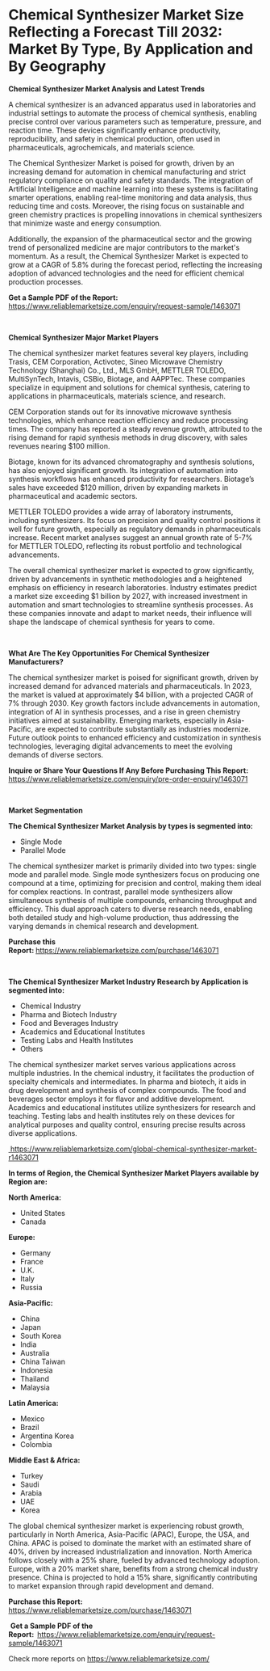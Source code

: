 <p><h1>Chemical Synthesizer Market Size Reflecting a Forecast Till 2032: Market By Type, By Application and By Geography</h1></p><p><strong>Chemical Synthesizer Market Analysis and Latest Trends</strong></p>
<p><p>A chemical synthesizer is an advanced apparatus used in laboratories and industrial settings to automate the process of chemical synthesis, enabling precise control over various parameters such as temperature, pressure, and reaction time. These devices significantly enhance productivity, reproducibility, and safety in chemical production, often used in pharmaceuticals, agrochemicals, and materials science.</p><p>The Chemical Synthesizer Market is poised for growth, driven by an increasing demand for automation in chemical manufacturing and strict regulatory compliance on quality and safety standards. The integration of Artificial Intelligence and machine learning into these systems is facilitating smarter operations, enabling real-time monitoring and data analysis, thus reducing time and costs. Moreover, the rising focus on sustainable and green chemistry practices is propelling innovations in chemical synthesizers that minimize waste and energy consumption.</p><p>Additionally, the expansion of the pharmaceutical sector and the growing trend of personalized medicine are major contributors to the market's momentum. As a result, the Chemical Synthesizer Market is expected to grow at a CAGR of 5.8% during the forecast period, reflecting the increasing adoption of advanced technologies and the need for efficient chemical production processes.</p></p>
<p><strong>Get a Sample PDF of the Report:&nbsp;</strong> <a href="https://www.reliablemarketsize.com/enquiry/request-sample/1463071?utm_campaign=2640&utm_medium=2&utm_source=Github&utm_content=ia&utm_term=09042025&utm_id=chemical-synthesizer">https://www.reliablemarketsize.com/enquiry/request-sample/1463071</a></p>
<p>&nbsp;</p>
<p><strong>Chemical Synthesizer Major Market Players</strong></p>
<p><p>The chemical synthesizer market features several key players, including Trasis, CEM Corporation, Activotec, Sineo Microwave Chemistry Technology (Shanghai) Co., Ltd., MLS GmbH, METTLER TOLEDO, MultiSynTech, Intavis, CSBio, Biotage, and AAPPTec. These companies specialize in equipment and solutions for chemical synthesis, catering to applications in pharmaceuticals, materials science, and research.</p><p>CEM Corporation stands out for its innovative microwave synthesis technologies, which enhance reaction efficiency and reduce processing times. The company has reported a steady revenue growth, attributed to the rising demand for rapid synthesis methods in drug discovery, with sales revenues nearing $100 million.</p><p>Biotage, known for its advanced chromatography and synthesis solutions, has also enjoyed significant growth. Its integration of automation into synthesis workflows has enhanced productivity for researchers. Biotage’s sales have exceeded $120 million, driven by expanding markets in pharmaceutical and academic sectors.</p><p>METTLER TOLEDO provides a wide array of laboratory instruments, including synthesizers. Its focus on precision and quality control positions it well for future growth, especially as regulatory demands in pharmaceuticals increase. Recent market analyses suggest an annual growth rate of 5-7% for METTLER TOLEDO, reflecting its robust portfolio and technological advancements.</p><p>The overall chemical synthesizer market is expected to grow significantly, driven by advancements in synthetic methodologies and a heightened emphasis on efficiency in research laboratories. Industry estimates predict a market size exceeding $1 billion by 2027, with increased investment in automation and smart technologies to streamline synthesis processes. As these companies innovate and adapt to market needs, their influence will shape the landscape of chemical synthesis for years to come.</p></p>
<p>&nbsp;</p>
<p><strong>What Are The Key Opportunities For Chemical Synthesizer Manufacturers?</strong></p>
<p><p>The chemical synthesizer market is poised for significant growth, driven by increased demand for advanced materials and pharmaceuticals. In 2023, the market is valued at approximately $4 billion, with a projected CAGR of 7% through 2030. Key growth factors include advancements in automation, integration of AI in synthesis processes, and a rise in green chemistry initiatives aimed at sustainability. Emerging markets, especially in Asia-Pacific, are expected to contribute substantially as industries modernize. Future outlook points to enhanced efficiency and customization in synthesis technologies, leveraging digital advancements to meet the evolving demands of diverse sectors.</p></p>
<p><strong>Inquire or Share Your Questions If Any Before Purchasing This Report:</strong> <a href="https://www.reliablemarketsize.com/enquiry/pre-order-enquiry/1463071?utm_campaign=2640&utm_medium=2&utm_source=Github&utm_content=ia&utm_term=09042025&utm_id=chemical-synthesizer">https://www.reliablemarketsize.com/enquiry/pre-order-enquiry/1463071</a></p>
<p>&nbsp;</p>
<p><strong>Market Segmentation</strong></p>
<p><strong>The Chemical Synthesizer Market Analysis by types is segmented into:</strong></p>
<p><ul><li>Single Mode</li><li>Parallel Mode</li></ul></p>
<p><p>The chemical synthesizer market is primarily divided into two types: single mode and parallel mode. Single mode synthesizers focus on producing one compound at a time, optimizing for precision and control, making them ideal for complex reactions. In contrast, parallel mode synthesizers allow simultaneous synthesis of multiple compounds, enhancing throughput and efficiency. This dual approach caters to diverse research needs, enabling both detailed study and high-volume production, thus addressing the varying demands in chemical research and development.</p></p>
<p><strong>Purchase this Report:&nbsp;</strong><a href="https://www.reliablemarketsize.com/purchase/1463071?utm_campaign=2640&utm_medium=2&utm_source=Github&utm_content=ia&utm_term=09042025&utm_id=chemical-synthesizer">https://www.reliablemarketsize.com/purchase/1463071</a></p>
<p>&nbsp;</p>
<p><strong>The Chemical Synthesizer Market Industry Research by Application is segmented into:</strong></p>
<p><ul><li>Chemical Industry</li><li>Pharma and Biotech Industry</li><li>Food and Beverages Industry</li><li>Academics and Educational Institutes</li><li>Testing Labs and Health Institutes</li><li>Others</li></ul></p>
<p><p>The chemical synthesizer market serves various applications across multiple industries. In the chemical industry, it facilitates the production of specialty chemicals and intermediates. In pharma and biotech, it aids in drug development and synthesis of complex compounds. The food and beverages sector employs it for flavor and additive development. Academics and educational institutes utilize synthesizers for research and teaching. Testing labs and health institutes rely on these devices for analytical purposes and quality control, ensuring precise results across diverse applications.</p></p>
<p><a href="https://www.reliablemarketsize.com/global-chemical-synthesizer-market-r1463071?utm_campaign=2640&utm_medium=2&utm_source=Github&utm_content=ia&utm_term=09042025&utm_id=chemical-synthesizer">&nbsp;https://www.reliablemarketsize.com/global-chemical-synthesizer-market-r1463071</a></p>
<p><strong>In terms of Region, the Chemical Synthesizer Market Players available by Region are:</strong></p>
<p>
    <p> <strong> North America: </strong>
        <ul>
            <li>United States</li>
            <li>Canada</li>
        </ul>
        </p> 
    <p> <strong> Europe: </strong>
        <ul>
            <li>Germany</li>
            <li>France</li>
            <li>U.K.</li>
            <li>Italy</li>
            <li>Russia</li>
        </ul>
        </p> 
    <p> <strong> Asia-Pacific: </strong>
        <ul>
            <li>China</li>
            <li>Japan</li>
            <li>South Korea</li>
            <li>India</li>
            <li>Australia</li>
            <li>China Taiwan</li>
            <li>Indonesia</li>
            <li>Thailand</li>
            <li>Malaysia</li>
        </ul>
        </p> 
    <p> <strong> Latin America: </strong>
        <ul>
            <li>Mexico</li>
            <li>Brazil</li>
            <li>Argentina Korea</li>
            <li>Colombia</li>
        </ul>
        </p> 
    <p> <strong> Middle East & Africa: </strong>
        <ul>
            <li>Turkey</li>
            <li>Saudi</li>
            <li>Arabia</li>
            <li>UAE</li>
            <li>Korea</li>
        </ul>
    </p>
    </p>
<p><p>The global chemical synthesizer market is experiencing robust growth, particularly in North America, Asia-Pacific (APAC), Europe, the USA, and China. APAC is poised to dominate the market with an estimated share of 40%, driven by increased industrialization and innovation. North America follows closely with a 25% share, fueled by advanced technology adoption. Europe, with a 20% market share, benefits from a strong chemical industry presence. China is projected to hold a 15% share, significantly contributing to market expansion through rapid development and demand.</p></p>
<p><strong>Purchase this Report: </strong><a href="https://www.reliablemarketsize.com/purchase/1463071?utm_campaign=2640&utm_medium=2&utm_source=Github&utm_content=ia&utm_term=09042025&utm_id=chemical-synthesizer">https://www.reliablemarketsize.com/purchase/1463071</a></p>
<p>&nbsp;<strong>Get a Sample PDF of the Report:&nbsp;&nbsp;</strong><a href="https://www.reliablemarketsize.com/enquiry/request-sample/1463071?utm_campaign=2640&utm_medium=2&utm_source=Github&utm_content=ia&utm_term=09042025&utm_id=chemical-synthesizer">https://www.reliablemarketsize.com/enquiry/request-sample/1463071</a></p>
<p><strong></strong></p>
<p>Check more reports on <a href="https://www.reliablemarketsize.com/?utm_campaign=2640&utm_medium=2&utm_source=Github&utm_content=ia&utm_term=09042025&utm_id=chemical-synthesizer">https://www.reliablemarketsize.com/</a></p>
